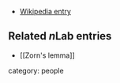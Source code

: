 
* [Wikipedia entry](http://en.wikipedia.org/wiki/Max_August_Zorn)

## Related $n$Lab entries

* [[Zorn's lemma]]

category: people